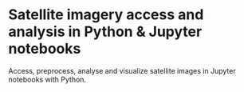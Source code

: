 # Satellite imagery access and analysis in Python & Jupyter notebooks

Access, preprocess, analyse and visualize satellite images in Jupyter notebooks with Python.

